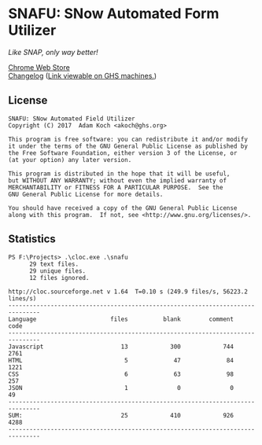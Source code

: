 # SNAFU: SNow Automated Form Utilizer
*Like SNAP, only way better!*

[Chrome Web Store](https://chrome.google.com/webstore/detail/snafu-snow-automated-form/hnnbkmfkgnjngnkijdmfijmbkpjmmmpd?hl=en-US&gl=US)<br />
[Changelog](https://adamko.ch/snafu) ([Link viewable on GHS machines.](https://adamkoch.squarespace.com/snafu))

## License
```
SNAFU: SNow Automated Field Utilizer
Copyright (C) 2017  Adam Koch <akoch@ghs.org>

This program is free software: you can redistribute it and/or modify
it under the terms of the GNU General Public License as published by
the Free Software Foundation, either version 3 of the License, or
(at your option) any later version.

This program is distributed in the hope that it will be useful,
but WITHOUT ANY WARRANTY; without even the implied warranty of
MERCHANTABILITY or FITNESS FOR A PARTICULAR PURPOSE.  See the
GNU General Public License for more details.

You should have received a copy of the GNU General Public License
along with this program.  If not, see <http://www.gnu.org/licenses/>.
```

## Statistics
```
PS F:\Projects> .\cloc.exe .\snafu
      29 text files.
      29 unique files.
      12 files ignored.

http://cloc.sourceforge.net v 1.64  T=0.10 s (249.9 files/s, 56223.2 lines/s)
-------------------------------------------------------------------------------
Language                     files          blank        comment           code
-------------------------------------------------------------------------------
Javascript                      13            300            744           2761
HTML                             5             47             84           1221
CSS                              6             63             98            257
JSON                             1              0              0             49
-------------------------------------------------------------------------------
SUM:                            25            410            926           4288
-------------------------------------------------------------------------------
```